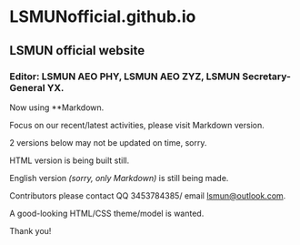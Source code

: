 # LSMUNofficial.github.io

## LSMUN official website

### Editor: LSMUN AEO PHY, LSMUN AEO ZYZ, LSMUN Secretary-General YX.

Now using **Markdown.

Focus on our recent/latest activities, please visit Markdown version.

2 versions below may not be updated on time, sorry.

HTML version is being built still.

English version *(sorry, only Markdown)* is still being made.

Contributors please contact QQ 3453784385/ email lsmun@outlook.com.

A good-looking HTML/CSS theme/model is wanted.

Thank you!
